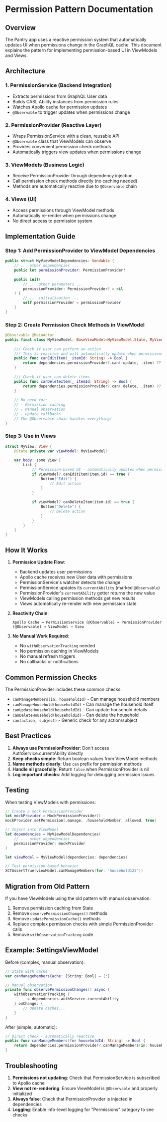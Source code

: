 # Permission Pattern Documentation

## Overview

The Pantry app uses a reactive permission system that automatically updates UI when permissions change in the GraphQL cache. This document explains the pattern for implementing permission-based UI in ViewModels and Views.

## Architecture

### 1. PermissionService (Backend Integration)
- Extracts permissions from GraphQL User data
- Builds CASL Ability instances from permission rules
- Watches Apollo cache for permission updates
- `@Observable` to trigger updates when permissions change

### 2. PermissionProvider (Reactive Layer)
- Wraps PermissionService with a clean, reusable API
- `@Observable` class that ViewModels can observe
- Provides convenient permission check methods
- Automatically triggers view updates when permissions change

### 3. ViewModels (Business Logic)
- Receive PermissionProvider through dependency injection
- Call permission check methods directly (no caching needed)
- Methods are automatically reactive due to `@Observable` chain

### 4. Views (UI)
- Access permissions through ViewModel methods
- Automatically re-render when permissions change
- No direct access to permission system

## Implementation Guide

### Step 1: Add PermissionProvider to ViewModel Dependencies

```swift
public struct MyViewModelDependencies: Sendable {
    // ... other dependencies ...
    public let permissionProvider: PermissionProvider?
    
    public init(
        // ... other parameters ...
        permissionProvider: PermissionProvider? = nil
    ) {
        // ... initialization ...
        self.permissionProvider = permissionProvider
    }
}
```

### Step 2: Create Permission Check Methods in ViewModel

```swift
@Observable @MainActor
public final class MyViewModel: BaseViewModel<MyViewModel.State, MyViewModelDependencies> {
    
    /// Check if user can perform an action
    /// This is reactive and will automatically update when permissions change
    public func canEditItem(_ itemId: String) -> Bool {
        return dependencies.permissionProvider?.can(.update, .item) ?? false
    }
    
    /// Check if user can delete items
    public func canDeleteItem(_ itemId: String) -> Bool {
        return dependencies.permissionProvider?.can(.delete, .item) ?? false
    }
    
    // No need for:
    // - Permission caching
    // - Manual observation
    // - Update callbacks
    // The @Observable chain handles everything!
}
```

### Step 3: Use in Views

```swift
struct MyView: View {
    @State private var viewModel: MyViewModel?
    
    var body: some View {
        List {
            // Permission-based UI - automatically updates when permissions change
            if viewModel?.canEditItem(item.id) == true {
                Button("Edit") {
                    // Edit action
                }
            }
            
            if viewModel?.canDeleteItem(item.id) == true {
                Button("Delete") {
                    // Delete action
                }
            }
        }
    }
}
```

## How It Works

1. **Permission Update Flow**:
   - Backend updates user permissions
   - Apollo cache receives new User data with permissions
   - PermissionService's watcher detects the change
   - PermissionService updates its `currentAbility` (marked `@Observable`)
   - PermissionProvider's `currentAbility` getter returns the new value
   - ViewModels calling permission methods get new results
   - Views automatically re-render with new permission state

2. **Reactivity Chain**:
   ```
   Apollo Cache → PermissionService (@Observable) → PermissionProvider (@Observable) → ViewModel → View
   ```

3. **No Manual Work Required**:
   - No `withObservationTracking` needed
   - No permission caching in ViewModels
   - No manual refresh triggers
   - No callbacks or notifications

## Common Permission Checks

The PermissionProvider includes these common checks:

- `canManageMembers(in: householdId)` - Can manage household members
- `canManageHousehold(householdId)` - Can manage the household itself
- `canUpdateHousehold(householdId)` - Can update household details
- `canDeleteHousehold(householdId)` - Can delete the household
- `can(action, subject)` - Generic check for any action/subject

## Best Practices

1. **Always use PermissionProvider**: Don't access AuthService.currentAbility directly
2. **Keep checks simple**: Return boolean values from ViewModel methods
3. **Name methods clearly**: Use `can` prefix for permission methods
4. **Handle nil gracefully**: Return `false` when PermissionProvider is nil
5. **Log important checks**: Add logging for debugging permission issues

## Testing

When testing ViewModels with permissions:

```swift
// Create a mock PermissionProvider
let mockProvider = MockPermissionProvider()
mockProvider.setPermission(.manage, .householdMember, allowed: true)

// Inject into ViewModel
let dependencies = MyViewModelDependencies(
    // ... other dependencies ...
    permissionProvider: mockProvider
)

let viewModel = MyViewModel(dependencies: dependencies)

// Test permission-based behavior
XCTAssertTrue(viewModel.canManageMembers(for: "household123"))
```

## Migration from Old Pattern

If you have ViewModels using the old pattern with manual observation:

1. Remove permission caching from State
2. Remove `observePermissionChanges()` methods
3. Remove `updatePermissionCache()` methods
4. Replace complex permission checks with simple PermissionProvider calls
5. Remove `withObservationTracking` code

## Example: SettingsViewModel

Before (complex, manual observation):
```swift
// State with cache
var canManageMembersCache: [String: Bool] = [:]

// Manual observation
private func observePermissionChanges() async {
    withObservationTracking {
        _ = dependencies.authService.currentAbility
    } onChange: {
        // Update caches...
    }
}
```

After (simple, automatic):
```swift
// Direct check - automatically reactive
public func canManageMembers(for householdId: String) -> Bool {
    return dependencies.permissionProvider?.canManageMembers(in: householdId) ?? false
}
```

## Troubleshooting

1. **Permissions not updating**: Check that PermissionService is subscribed to Apollo cache
2. **View not re-rendering**: Ensure ViewModel is `@Observable` and properly initialized
3. **Always false**: Check that PermissionProvider is injected in dependencies
4. **Logging**: Enable info-level logging for "Permissions" category to see checks